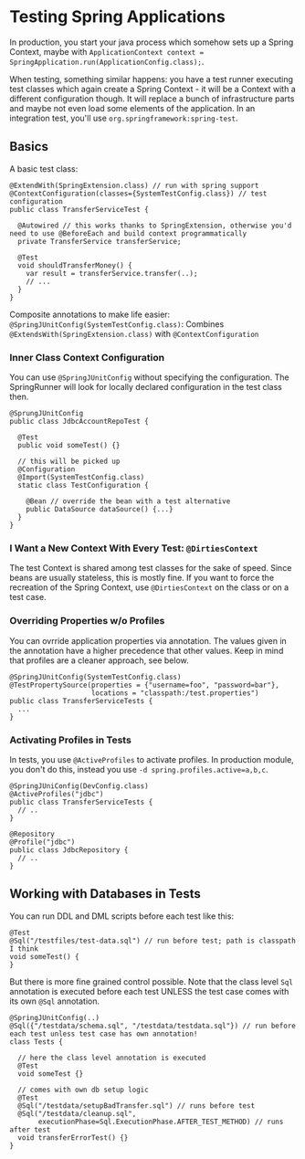# Testing Spring Applications

In production, you start your java process which somehow sets up a Spring Context, maybe with `ApplicationContext context = SpringApplication.run(ApplicationConfig.class);`.

When testing, something similar happens: you have a test runner executing test classes which again create a Spring Context - it will be a Context with a different configuration though. It will replace a bunch of infrastructure parts and maybe not even load some elements of the application.
In an integration test, you'll use `org.springframework:spring-test`.

## Basics

A basic test class:
```
@ExtendWith(SpringExtension.class) // run with spring support
@ContextConfiguration(classes={SystemTestConfig.class}) // test configuration
public class TransferServiceTest {

  @Autowired // this works thanks to SpringExtension, otherwise you'd need to use @BeforeEach and build context programmatically
  private TransferService transferService;

  @Test
  void shouldTransferMoney() {
    var result = transferService.transfer(..);
    // ...
  }
}
```

Composite annotations to make life easier: `@SpringJUnitConfig(SystemTestConfig.class)`: Combines `@ExtendsWith(SpringExtension.class)` with `@ContextConfiguration`

### Inner Class Context Configuration

You can use `@SpringJUnitConfig` without specifying the configuration. The SpringRunner will look for locally declared configuration in the test class then.

```
@SprungJUnitConfig
public class JdbcAccountRepoTest {

  @Test
  public void someTest() {}

  // this will be picked up
  @Configuration
  @Import(SystemTestConfig.class)
  static class TestConfiguration {

    @Bean // override the bean with a test alternative
    public DataSource dataSource() {...}
  }
}
```

### I Want a New Context With Every Test: `@DirtiesContext`

The test Context is shared among test classes for the sake of speed. Since beans are usually stateless, this is mostly fine.
If you want to force the recreation of the Spring Context, use `@DirtiesContext` on the class or on a test case.

### Overriding Properties w/o Profiles

You can ovrride application properties via annotation. The values given in the annotation have a higher precedence that other values.
Keep in mind that profiles are a cleaner approach, see below.

```
@SpringJUnitConfig(SystemTestConfig.class)
@TestPropertySource(properties = {"username=foo", "password=bar"},
                    locations = "classpath:/test.properties")
public class TransferServiceTests {
  ...
}
```

### Activating Profiles in Tests

In tests, you use `@ActiveProfiles` to activate profiles. In production module, you don't do this, instead you use `-d spring.profiles.active=a,b,c`.

```
@SpringJUniConfig(DevConfig.class)
@ActiveProfiles("jdbc")
public class TransferServiceTests {
  // ..
}

@Repository
@Profile("jdbc")
public class JdbcRepository {
  // ..
}
```

## Working with Databases in Tests

You can run DDL and DML scripts before each test like this:
```
@Test
@Sql("/testfiles/test-data.sql") // run before test; path is classpath I think
void someTest() {
}
```

But there is more fine grained control possible. Note that the class level `Sql` annotation is executed before each test UNLESS the test case comes with its own `@Sql` annotation.
```
@SpringJUnitConfig(..)
@Sql({"/testdata/schema.sql", "/testdata/testdata.sql"}) // run before each test unless test case has own annotation!
class Tests {

  // here the class level annotation is executed
  @Test
  void someTest {}

  // comes with own db setup logic
  @Test
  @Sql("/testdata/setupBadTransfer.sql") // runs before test
  @Sql("/testdata/cleanup.sql",
       executionPhase=Sql.ExecutionPhase.AFTER_TEST_METHOD) // runs after test
  void transferErrorTest() {}
}
```
